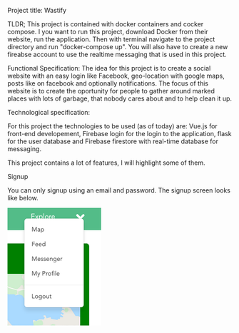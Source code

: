 Project title: Wastify

TLDR; This project is contained with docker containers and cocker compose. I you want to run this project, download Docker from their website, run the application. Then with terminal navigate to the project directory and run "docker-compose up". You will also have to create a new fireabse account to use the realtime messaging that is used in this project.

Functional Specification:
The idea for this project is to create a social website with an easy login like Facebook, geo-location with google maps, posts like on facebook and optionally notifications. The focus of this website is to create the oportunity for people to gather around marked places with lots of garbage, that nobody cares about and to help clean it up.

Technological specification:

For this project the technologies to be used (as of today) are: Vue.js for front-end developement, Firebase login for the login to the application, flask for the user database and Firebase firestore with real-time database for messaging. 

This project contains a lot of features, I will highlight some of them. 

Signup

You can only signup using an email and password. The signup screen looks like below.

![alt text](https://github.com/Wojak27/Wastify/blob/master/Screenshot%202019-10-12%20at%2014.48.42.png)
